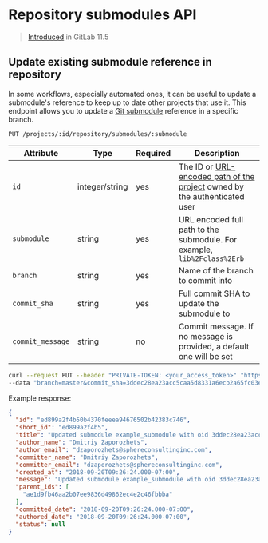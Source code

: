 # Repository submodules API

> [Introduced](https://gitlab.com/gitlab-org/gitlab-foss/issues/41213) in GitLab 11.5

## Update existing submodule reference in repository

In some workflows, especially automated ones, it can be useful to update a
submodule's reference to keep up to date other projects that use it.
This endpoint allows you to update a [Git submodule](https://git-scm.com/book/en/v2/Git-Tools-Submodules) reference in a
specific branch.

```
PUT /projects/:id/repository/submodules/:submodule
```

| Attribute | Type | Required | Description |
| --------- | ---- | -------- | ----------- |
| `id` | integer/string | yes | The ID or [URL-encoded path of the project](README.md#namespaced-path-encoding) owned by the authenticated user |
| `submodule` | string | yes | URL encoded full path to the submodule. For example, `lib%2Fclass%2Erb` |
| `branch` | string | yes | Name of the branch to commit into |
| `commit_sha` | string | yes | Full commit SHA to update the submodule to |
| `commit_message` | string | no | Commit message. If no message is provided, a default one will be set |

```sh
curl --request PUT --header "PRIVATE-TOKEN: <your_access_token>" "https://gitlab.example.com/api/v4/projects/5/repository/submodules/lib%2Fmodules%2Fexample"
--data "branch=master&commit_sha=3ddec28ea23acc5caa5d8331a6ecb2a65fc03e88&commit_message=Update submodule reference"
```

Example response:

```json
{
  "id": "ed899a2f4b50b4370feeea94676502b42383c746",
  "short_id": "ed899a2f4b5",
  "title": "Updated submodule example_submodule with oid 3ddec28ea23acc5caa5d8331a6ecb2a65fc03e88",
  "author_name": "Dmitriy Zaporozhets",
  "author_email": "dzaporozhets@sphereconsultinginc.com",
  "committer_name": "Dmitriy Zaporozhets",
  "committer_email": "dzaporozhets@sphereconsultinginc.com",
  "created_at": "2018-09-20T09:26:24.000-07:00",
  "message": "Updated submodule example_submodule with oid 3ddec28ea23acc5caa5d8331a6ecb2a65fc03e88",
  "parent_ids": [
    "ae1d9fb46aa2b07ee9836d49862ec4e2c46fbbba"
  ],
  "committed_date": "2018-09-20T09:26:24.000-07:00",
  "authored_date": "2018-09-20T09:26:24.000-07:00",
  "status": null
}
```
